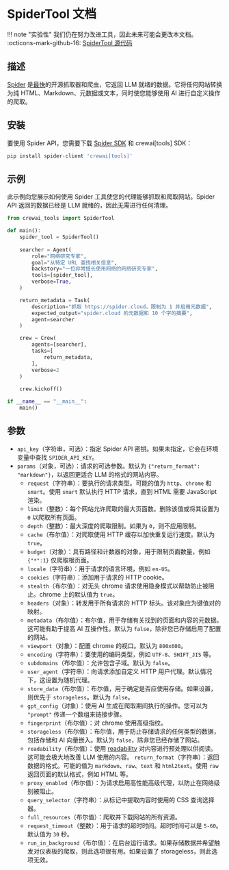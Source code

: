 # SpiderTool 文档

!!! note "实验性"
    我们仍在努力改进工具，因此未来可能会更改本文档。
    :octicons-mark-github-16: [SpiderTool 源代码](https://github.com/aithoughts/aipmAI-tools/tree/zh/src/crewai_tools/tools/spider_tool)

## 描述

[Spider](https://spider.cloud/?ref=crewai) 是[最快](https://github.com/spider-rs/spider/blob/main/benches/BENCHMARKS.md#benchmark-results)的开源抓取器和爬虫，它返回 LLM 就绪的数据。它将任何网站转换为纯 HTML、Markdown、元数据或文本，同时使您能够使用 AI 进行自定义操作的爬取。

## 安装

要使用 Spider API，您需要下载 [Spider SDK](https://pypi.org/project/spider-client/) 和 crewai[tools] SDK：

```python
pip install spider-client 'crewai[tools]'
```

## 示例

此示例向您展示如何使用 Spider 工具使您的代理能够抓取和爬取网站。Spider API 返回的数据已经是 LLM 就绪的，因此无需进行任何清理。

```python
from crewai_tools import SpiderTool

def main():
    spider_tool = SpiderTool()
    
    searcher = Agent(
        role="网络研究专家",
        goal="从特定 URL 查找相关信息",
        backstory="一位非常擅长使用网络的网络研究专家",
        tools=[spider_tool],
        verbose=True,
    )

    return_metadata = Task(
        description="抓取 https://spider.cloud，限制为 1 并启用元数据",
        expected_output="spider.cloud 的元数据和 10 个字的摘要",
        agent=searcher
    )

    crew = Crew(
        agents=[searcher],
        tasks=[
            return_metadata, 
        ],
        verbose=2
    )
    
    crew.kickoff()

if __name__ == "__main__":
    main()
```

## 参数

- `api_key`（字符串，可选）：指定 Spider API 密钥。如果未指定，它会在环境变量中查找 `SPIDER_API_KEY`。
- `params`（对象，可选）：请求的可选参数。默认为 `{"return_format": "markdown"}`，以返回更适合 LLM 的格式的网站内容。
    - `request`（字符串）：要执行的请求类型。可能的值为 `http`、`chrome` 和 `smart`。使用 `smart` 默认执行 HTTP 请求，直到 HTML 需要 JavaScript 渲染。
    - `limit`（整数）：每个网站允许爬取的最大页面数。删除该值或将其设置为 `0` 以爬取所有页面。
    - `depth`（整数）：最大深度的爬取限制。如果为 `0`，则不应用限制。
    - `cache`（布尔值）：对爬取使用 HTTP 缓存以加快重复运行速度。默认为 `true`。
    - `budget`（对象）：具有路径和计数器的对象，用于限制页面数量，例如 `{"*":1}` 仅爬取根页面。
    - `locale`（字符串）：用于请求的语言环境，例如 `en-US`。
    - `cookies`（字符串）：添加用于请求的 HTTP cookie。
    - `stealth`（布尔值）：对无头 chrome 请求使用隐身模式以帮助防止被阻止。chrome 上的默认值为 `true`。
    - `headers`（对象）：转发用于所有请求的 HTTP 标头。该对象应为键值对的映射。
    - `metadata`（布尔值）：布尔值，用于存储有关找到的页面和内容的元数据。这可能有助于提高 AI 互操作性。默认为 `false`，除非您已存储启用了配置的网站。
    - `viewport`（对象）：配置 chrome 的视口。默认为 `800x600`。
    - `encoding`（字符串）：要使用的编码类型，例如 `UTF-8`、`SHIFT_JIS` 等。
    - `subdomains`（布尔值）：允许包含子域。默认为 `false`。
    - `user_agent`（字符串）：向请求添加自定义 HTTP 用户代理。默认情况下，这设置为随机代理。
    - `store_data`（布尔值）：布尔值，用于确定是否应使用存储。如果设置，则优先于 `storageless`。默认为 `false`。
    - `gpt_config`（对象）：使用 AI 生成在爬取期间执行的操作。您可以为 `"prompt"` 传递一个数组来链接步骤。
    - `fingerprint`（布尔值）：对 chrome 使用高级指纹。
    - `storageless`（布尔值）：布尔值，用于防止存储请求的任何类型的数据，包括存储和 AI 向量嵌入。默认为 `false`，除非您已经存储了网站。
    - `readability`（布尔值）：使用 [readability](https://github.com/mozilla/readability) 对内容进行预处理以供阅读。这可能会极大地改善 LLM 使用的内容。
    `return_format`（字符串）：返回数据的格式。可能的值为 `markdown`、`raw`、`text` 和 `html2text`。使用 `raw` 返回页面的默认格式，例如 HTML 等。
    - `proxy_enabled`（布尔值）：为请求启用高性能高级代理，以防止在网络级别被阻止。
    - `query_selector`（字符串）：从标记中提取内容时使用的 CSS 查询选择器。
    - `full_resources`（布尔值）：爬取并下载网站的所有资源。
    - `request_timeout`（整数）：用于请求的超时时间。超时时间可以是 `5-60`。默认值为 `30` 秒。
    - `run_in_background`（布尔值）：在后台运行请求。如果存储数据并希望触发对仪表板的爬取，则此选项很有用。如果设置了 storageless，则此选项无效。
